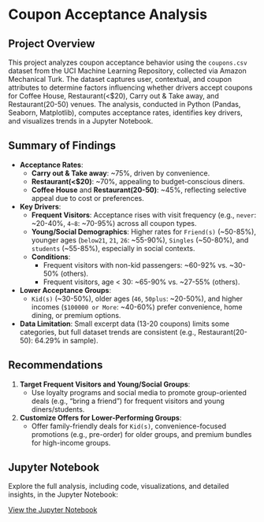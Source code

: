 # Coupon Acceptance Analysis

## Project Overview
This project analyzes coupon acceptance behavior using the `coupons.csv` dataset from the UCI Machine Learning Repository, collected via Amazon Mechanical Turk. The dataset captures user, contextual, and coupon attributes to determine factors influencing whether drivers accept coupons for Coffee House, Restaurant(<$20), Carry out & Take away, and Restaurant(20-50) venues. The analysis, conducted in Python (Pandas, Seaborn, Matplotlib), computes acceptance rates, identifies key drivers, and visualizes trends in a Jupyter Notebook.

## Summary of Findings
- **Acceptance Rates**:
  - **Carry out & Take away**: ~75%, driven by convenience.
  - **Restaurant(<$20)**: ~70%, appealing to budget-conscious diners.
  - **Coffee House** and **Restaurant(20-50)**: ~45%, reflecting selective appeal due to cost or preferences.
- **Key Drivers**:
  - **Frequent Visitors**: Acceptance rises with visit frequency (e.g., `never`: ~20-40%, `4~8`: ~70-95%) across all coupon types.
  - **Young/Social Demographics**: Higher rates for `Friend(s)` (~50-85%), younger ages (`below21`, `21`, `26`: ~55-90%), `Singles` (~50-80%), and `students` (~55-85%), especially in social contexts.
  - **Conditions**:
    - Frequent visitors with non-kid passengers: ~60-92% vs. ~30-50% (others).
    - Frequent visitors, age < 30: ~65-90% vs. ~27-55% (others).
- **Lower Acceptance Groups**:
  - `Kid(s)` (~30-50%), older ages (`46`, `50plus`: ~20-50%), and higher incomes (`$100000 or More`: ~40-60%) prefer convenience, home dining, or premium options.
- **Data Limitation**: Small excerpt data (13-20 coupons) limits some categories, but full dataset trends are consistent (e.g., Restaurant(20-50): 64.29% in sample).

## Recommendations
1. **Target Frequent Visitors and Young/Social Groups**:
   - Use loyalty programs and social media to promote group-oriented deals (e.g., “bring a friend”) for frequent visitors and young diners/students.
2. **Customize Offers for Lower-Performing Groups**:
   - Offer family-friendly deals for `Kid(s)`, convenience-focused promotions (e.g., pre-order) for older groups, and premium bundles for high-income groups.

## Jupyter Notebook
Explore the full analysis, including code, visualizations, and detailed insights, in the Jupyter Notebook:

[View the Jupyter Notebook](https://github.com/ilyaabrosimov/kraftwerk/blob/main/prompt.ipynb)